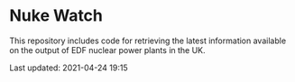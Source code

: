 # Nuke Watch

This repository includes code for retrieving the latest information available on the output of EDF nuclear power plants in the UK.

Last updated: 2021-04-24 19:15